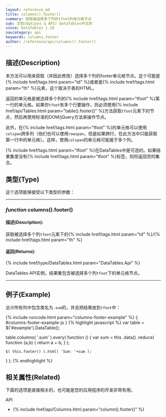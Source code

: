 ```yaml
---
layout: reference_md
title: columns().footer()
summary: 获取被选择多个列的tfoot的单元格节点
sub: 文档(Options & API) DataTables中文网
since: DataTables 1.10
navcategory: api
keywords: columns,footer
author: /reference/api/columns().footer()
---
```


## 描述(Description)
本方法可以用来获取（并因此修改）选择多个列的footer单元格节点。这个可能是{% include href/tags.html param="td" %}或者是{% include href/tags.html param="th" %}元素，这个取决于表的HTML。

返回的单元格是被选择多个列的{% include href/tags.html param="tfoot" %}第一行的单元格。如果你`tfoot`有多个行要操作，则必须使用{% include href/api/Tables.html param="table().footer()" %}方法获取`tfoot`元素下的节点，然后再使用标准的DOM/jQuery方法来操作节点。

此外，在{% include href/tags.html param="tfoot" %}的单元格可以使用`colspan`跨多列（他们也可以使用`rowspan`，但是如果跨行，在此方法中只能获取第一行中的单元格）。这样，使用`colspan`的单元格可能属于多个列。

{% include href/tags.html param="tfoot" %}在DataTables中是可选的。如果结果集里没有{% include href/tags.html param="tfoot" %}标签，则将返回空的集合。

## 类型(Type)
这个选项能够接受以下类型的参数：

---
    
### _function_ **columns().footer()**   

#### 描述(Description):
获取被选择多个列`tfoot`元素下的{% include href/tags.html param="td" %}/{% include href/tags.html param="th" %}

#### 返回(Returns):
{% include href/type/DataTables.html param="DataTables.Api" %}

DataTables API实例，结果集包含被选择多个列`tfoot`下的单元格节点。

--- 
    
## 例子(Example)

总计所有列中包含类名为`.sum`的，并且把结果放到`tfoot`中：

{% include runcode.html param="columns-footer-example" %}
{: #columns-footer-example-js }
{% highlight javascript %}
var table = $('#example').DataTable();
 
table.columns( '.sum' ).every( function () {
    var sum = this
        .data()
        .reduce( function (a,b) {
            return a + b;
        } );
 
    $( this.footer() ).html( 'Sum: '+sum );
} );
{% endhighlight %}



## 相关属性(Related)
下面的选项是直接相关的，也可能是您的应用程序的开发非常有用。

API

- {% include href/api/Columns.html param="column().footer()" %}
